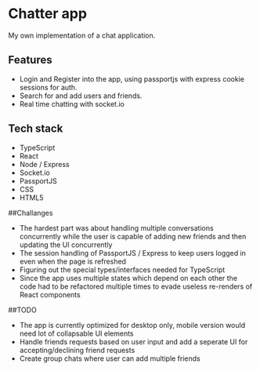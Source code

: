 # Chatter app

My own implementation of a chat application.

## Features

- Login and Register into the app, using passportjs with express cookie sessions for auth.
- Search for and add users and friends.
- Real time chatting with socket.io

## Tech stack

- TypeScript
- React
- Node / Express
- Socket.io
- PassportJS
- CSS
- HTML5

##Challanges

- The hardest part was about handling multiple conversations concurrently while the user is capable of adding new friends and then updating the UI concurrently
- The session handling of PassportJS / Express to keep users logged in even when the page is refreshed
- Figuring out the special types/interfaces needed for TypeScript
- Since the app uses multiple states which depend on each other the code had to be refactored multiple times to evade useless re-renders of React components

##TODO

- The app is currently optimized for desktop only, mobile version would need lot of collapsable UI elements
- Handle friends requests based on user input and add a seperate UI for accepting/declining friend requests
- Create group chats where user can add multiple friends
